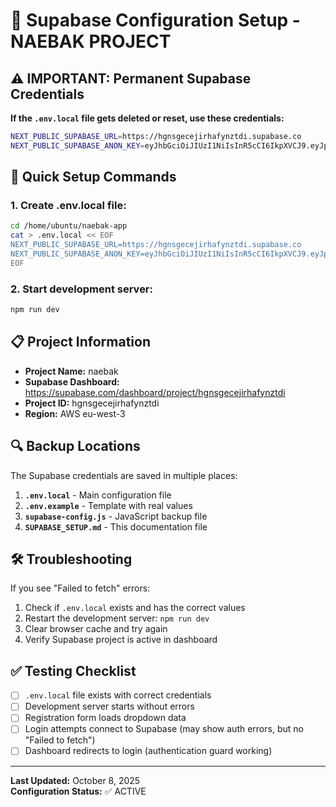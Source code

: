 # 🔧 Supabase Configuration Setup - NAEBAK PROJECT

## ⚠️ IMPORTANT: Permanent Supabase Credentials

**If the `.env.local` file gets deleted or reset, use these credentials:**

```bash
NEXT_PUBLIC_SUPABASE_URL=https://hgnsgecejirhafynztdi.supabase.co
NEXT_PUBLIC_SUPABASE_ANON_KEY=eyJhbGciOiJIUzI1NiIsInR5cCI6IkpXVCJ9.eyJpc3MiOiJzdXBhYmFzZSIsInJlZiI6ImhnbnNnZWNlamlyaGFmeW56dGRpIiwicm9sZSI6ImFub24iLCJpYXQiOjE3NTk2NTcwOTQsImV4cCI6MjA3NTIzMzA5NH0.BQWJWrETqDeMoDLTLVUsPaNYaCBYVEs8KuRwig9VHEA
```

## 🚀 Quick Setup Commands

### 1. Create .env.local file:
```bash
cd /home/ubuntu/naebak-app
cat > .env.local << EOF
NEXT_PUBLIC_SUPABASE_URL=https://hgnsgecejirhafynztdi.supabase.co
NEXT_PUBLIC_SUPABASE_ANON_KEY=eyJhbGciOiJIUzI1NiIsInR5cCI6IkpXVCJ9.eyJpc3MiOiJzdXBhYmFzZSIsInJlZiI6ImhnbnNnZWNlamlyaGFmeW56dGRpIiwicm9sZSI6ImFub24iLCJpYXQiOjE3NTk2NTcwOTQsImV4cCI6MjA3NTIzMzA5NH0.BQWJWrETqDeMoDLTLVUsPaNYaCBYVEs8KuRwig9VHEA
EOF
```

### 2. Start development server:
```bash
npm run dev
```

## 📋 Project Information

- **Project Name:** naebak
- **Supabase Dashboard:** https://supabase.com/dashboard/project/hgnsgecejirhafynztdi
- **Project ID:** hgnsgecejirhafynztdi
- **Region:** AWS eu-west-3

## 🔍 Backup Locations

The Supabase credentials are saved in multiple places:

1. **`.env.local`** - Main configuration file
2. **`.env.example`** - Template with real values
3. **`supabase-config.js`** - JavaScript backup file
4. **`SUPABASE_SETUP.md`** - This documentation file

## 🛠️ Troubleshooting

If you see "Failed to fetch" errors:

1. Check if `.env.local` exists and has the correct values
2. Restart the development server: `npm run dev`
3. Clear browser cache and try again
4. Verify Supabase project is active in dashboard

## ✅ Testing Checklist

- [ ] `.env.local` file exists with correct credentials
- [ ] Development server starts without errors
- [ ] Registration form loads dropdown data
- [ ] Login attempts connect to Supabase (may show auth errors, but no "Failed to fetch")
- [ ] Dashboard redirects to login (authentication guard working)

---

**Last Updated:** October 8, 2025  
**Configuration Status:** ✅ ACTIVE
